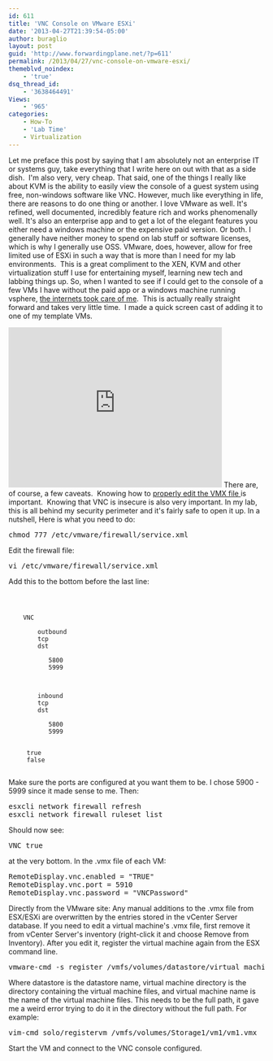 ```yaml
---
id: 611
title: 'VNC Console on VMware ESXi'
date: '2013-04-27T21:39:54-05:00'
author: buraglio
layout: post
guid: 'http://www.forwardingplane.net/?p=611'
permalink: /2013/04/27/vnc-console-on-vmware-esxi/
themeblvd_noindex:
    - 'true'
dsq_thread_id:
    - '3638464491'
Views:
    - '965'
categories:
    - How-To
    - 'Lab Time'
    - Virtualization
---
```


Let me preface this post by saying that I am absolutely not an enterprise IT or systems guy, take everything that I write here on out with that as a side dish.  I'm also very, very cheap.
That said, one of the things I really like about KVM is the ability to easily view the console of a guest system using free, non-windows software like VNC. However, much like everything in life, there are reasons to do one thing or another. I love VMware as well. It's refined, well documented, incredibly feature rich and works phenomenally well. It's also an enterprise app and to get a lot of the elegant features you either need a windows machine or the expensive paid version. Or both.
I generally have neither money to spend on lab stuff or software licenses, which is why I generally use OSS. VMware, does, however, allow for free limited use of ESXi in such a way that is more than I need for my lab environments.  This is a great compliment to the XEN, KVM and other virtualization stuff I use for entertaining myself, learning new tech and labbing things up.
So, when I wanted to see if I could get to the console of a few VMs I have without the paid app or a windows machine running vsphere, <a href="http://t3chnot3s.blogspot.com/2012/03/how-to-enable-vnc-access-to-vms-on.html" target="_blank" rel="noopener noreferrer">the internets took care of me</a>.  This is actually really straight forward and takes very little time.  I made a quick screen cast of adding it to one of my template VMs.
<iframe src="http://www.youtube.com/embed/cChM7e9RDwU" height="315" width="420" allowfullscreen="" frameborder="0"></iframe>
There are, of course, a few caveats.  Knowing how to <a href="http://kb.vmware.com/selfservice/microsites/search.do?language=en_US&amp;cmd=displayKC&amp;externalId=1714" target="_blank" rel="noopener noreferrer">properly edit the VMX file </a>is important.  Knowing that VNC is insecure is also very important. In my lab, this is all behind my security perimeter and it's fairly safe to open it up.
In a nutshell, Here is what you need to do:
<pre>chmod 777 /etc/vmware/firewall/service.xml</pre>
Edit the firewall file:
<pre>vi /etc/vmware/firewall/service.xml</pre>
Add this to the bottom before the last line:
<pre><code>
<!-- VNC -->
  <service id="0033">
    <id>VNC</id>
    <rule id='0000'>
        <direction>outbound</direction>
        <protocol>tcp</protocol>
        <porttype>dst</porttype>
        <port>
           <begin>5800</begin>
           <end>5999</end>
        </port>
     </rule>
     <rule id='0001'>
        <direction>inbound</direction>
        <protocol>tcp</protocol>
        <porttype>dst</porttype>
        <port>
           <begin>5800</begin>
           <end>5999</end>
        </port>
     </rule>
     <enabled>true</enabled>
     <required>false</required>
  </service>
</code></pre>
Make sure the ports are configured at you want them to be. I chose 5900 - 5999 since it made sense to me.
Then:
<pre>esxcli network firewall refresh
esxcli network firewall ruleset list</pre>
Should now see:
<pre>VNC true</pre>
at the very bottom.
In the .vmx file of each VM:
<pre>RemoteDisplay.vnc.enabled = "TRUE"
RemoteDisplay.vnc.port = 5910
RemoteDisplay.vnc.password = "VNCPassword"</pre>
Directly from the VMware site:
Any manual additions to the .vmx file from ESX/ESXi are overwritten by the entries stored in the vCenter Server database.
If you need to edit a virtual machine's .vmx file, first remove it from vCenter Server's inventory (right-click it and choose Remove from Inventory). After you edit it, register the virtual machine again from the ESX command line.
<pre>vmware-cmd -s register /vmfs/volumes/datastore/virtual machine directory/virtual machine name.vmx</pre>
Where datastore is the datastore name, virtual machine directory is the directory containing the virtual machine files, and virtual machine name is the name of the virtual machine files. This needs to be the full path, it gave me a weird error trying to do it in the directory without the full path.
For example:
<pre>vim-cmd solo/registervm /vmfs/volumes/Storage1/vm1/vm1.vmx</pre>
Start the VM and connect to the VNC console configured.